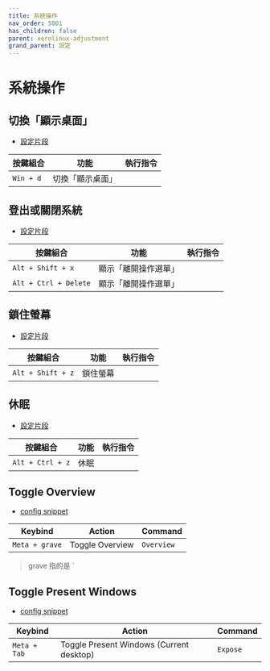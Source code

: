 ```yaml
---
title: 系統操作
nav_order: 5001
has_children: false
parent: xerolinux-adjustment
grand_parent: 設定
---
```



# 系統操作


## 切換「顯示桌面」

* [設定片段](https://github.com/samwhelp/xerolinux-adjustment/tree/main/prototype/xerolinux/part/xerolinux-keybind-main/config/xerolinux/kglobalshortcutsrc#L74)

| 按鍵組合           | 功能        | 執行指令             |
| ----------------- | ------------ | -------------------- |
| `Win + d`  | 切換「顯示桌面」 |  |


## 登出或關閉系統

* [設定片段](https://github.com/samwhelp/xerolinux-adjustment/tree/main/prototype/xerolinux/part/xerolinux-keybind-main/config/xerolinux/kglobalshortcutsrc#L50)

| 按鍵組合           | 功能        | 執行指令             |
| ----------------- | ------------ | -------------------- |
| `Alt + Shift + x`  | 顯示「離開操作選單」 |  |
| `Alt + Ctrl + Delete`  | 顯示「離開操作選單」 |  |


## 鎖住螢幕

* [設定片段](https://github.com/samwhelp/xerolinux-adjustment/tree/main/prototype/xerolinux/part/xerolinux-keybind-main/config/xerolinux/kglobalshortcutsrc#L49)

| 按鍵組合           | 功能        | 執行指令             |
| ----------------- | ------------ | -------------------- |
| `Alt + Shift + z`  | 鎖住螢幕 |  |


## 休眠

* [設定片段](https://github.com/samwhelp/xerolinux-adjustment/tree/main/prototype/xerolinux/part/xerolinux-keybind-main/config/xerolinux/kglobalshortcutsrc#L314)

| 按鍵組合           | 功能        | 執行指令             |
| ----------------- | ------------ | -------------------- |
| `Alt + Ctrl + z`  | 休眠 |  |


## Toggle Overview

* [config snippet](https://github.com/samwhelp/xerolinux-adjustment/blob/main/prototype/xerolinux/part/xerolinux-keybind-main/config/xerolinux/kglobalshortcutsrc#L72)

| Keybind           | Action        | Command             |
| ----------------- | ------------ | -------------------- |
| `Meta + grave`  | Toggle Overview | `Overview` |

> grave 指的是 `


## Toggle Present Windows

* [config snippet](https://github.com/samwhelp/xerolinux-adjustment/blob/main/prototype/xerolinux/part/xerolinux-keybind-main/config/xerolinux/kglobalshortcutsrc#L58)

| Keybind           | Action        | Command             |
| ----------------- | ------------ | -------------------- |
| `Meta + Tab`  | Toggle Present Windows (Current desktop) | `Expose` |




